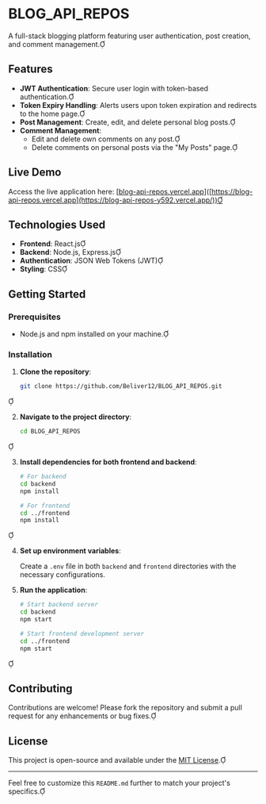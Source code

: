 # BLOG_API_REPOS

A full-stack blogging platform featuring user authentication, post creation, and comment management.

## Features

- **JWT Authentication**: Secure user login with token-based authentication.
- **Token Expiry Handling**: Alerts users upon token expiration and redirects to the home page.
- **Post Management**: Create, edit, and delete personal blog posts.
- **Comment Management**:
  - Edit and delete own comments on any post.
  - Delete comments on personal posts via the "My Posts" page.

## Live Demo

Access the live application here: [[blog-api-repos.vercel.app](https://blog-api-repos-y592.vercel.app/)]([https://blog-api-repos.vercel.app](https://blog-api-repos-y592.vercel.app/))

## Technologies Used

- **Frontend**: React.js
- **Backend**: Node.js, Express.js
- **Authentication**: JSON Web Tokens (JWT)
- **Styling**: CSS

## Getting Started

### Prerequisites

- Node.js and npm installed on your machine.

### Installation

1. **Clone the repository**:

   ```bash
   git clone https://github.com/Beliver12/BLOG_API_REPOS.git
   ```


2. **Navigate to the project directory**:

   ```bash
   cd BLOG_API_REPOS
   ```


3. **Install dependencies for both frontend and backend**:

   ```bash
   # For backend
   cd backend
   npm install

   # For frontend
   cd ../frontend
   npm install
   ```


4. **Set up environment variables**:

   Create a `.env` file in both `backend` and `frontend` directories with the necessary configurations.

5. **Run the application**:

   ```bash
   # Start backend server
   cd backend
   npm start

   # Start frontend development server
   cd ../frontend
   npm start
   ```


## Contributing

Contributions are welcome! Please fork the repository and submit a pull request for any enhancements or bug fixes.

## License

This project is open-source and available under the [MIT License](LICENSE).

---

Feel free to customize this `README.md` further to match your project's specifics. 
